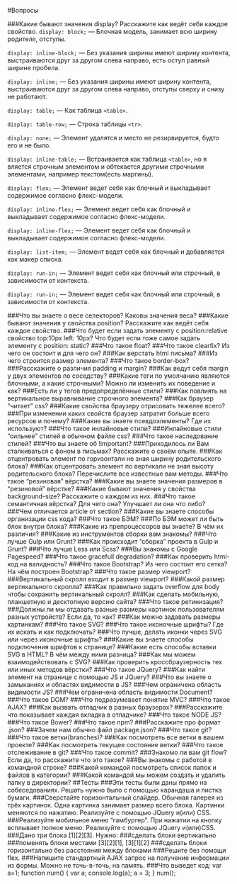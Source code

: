 #Вопросы

###Какие бывают значения display? Расскажите как ведёт себя каждое свойство.
`display: block;` —  Блочная модель, занимает всю ширину родителя, отступы.

`display: inline-block;` —  Без указания ширины имеют ширину контента, выстраиваются друг за другом слева направо, есть оступ равный ширине пробела. 

`display: inline;` —  Без указания ширины имеют ширину контента, выстраиваются друг за другом слева направо, отступы сверху и снизу не работают.

`display: table;` —  Как таблица `<table>`.

`display: table-row;` —  Строка таблицы `<tr>`.

`display: none;` —  Элемент удалятся и место не резирвируется, будто его и не было.

`display: inline-table;` —  Встраивается как таблица `<table>`, но я вляется строчным элементом и обтекается другими строчными элементами, например текстом(есть маргины).

`display: flex;` — Элемент ведет себя как блочный и выкладывает содержимое согласно флекс-модели.

`display: inline-flex;` — Элемент ведет себя как блочный и выкладывает содержимое согласно флекс-модели.

`display: inline-flex;` — Элемент ведет себя как блочный и выкладывает содержимое согласно флекс-модели.

`display: list-item;` — Элемент ведет себя как блочный и добавляется как макер списка.

`display: run-in;` — Элемент ведет себя как блочный или строчный, в зависимости от контекста.

`display: run-in;` — Элемент ведет себя как блочный или строчный, в зависимости от контекста.


###Что вы знаете о весе селекторов? Каковы значения веса?
###Какие бывают значения у свойства position? Расскажите как ведёт себя каждое свойство.
###Что будет если задать элементу с position:relative свойство top:10px left: 10px? Что будет если тоже самое задать элементу с position: static?
###Что такое float?
###Что такое clearfix? Из чего он состоит и для чего он?
###Как верстать html письма?
###Из чего строится размер элемента?
###Что такое border-box?
###Расскажите о различия padding и margin?
###Как ведут себя margin у двух элементов по соседству?
###Какие теги по умолчанию являются блочными, а какие строчными? Можно ли изменить их поведение и как?
###Есть ли у тегов предопределённые стили?
###Как повлиять на вертикальное выравнивание строчного элемента?
###Как браузер “читает” css?
###Какие свойства браузеру отрисовать тяжелее всего?
###При изменении каких свойств браузер затратит больше всего ресурсов и почему?
###Какие вы знаете псевдоэлементы? Где их используют?
###Что такое инлайновые стили?
###Инлайновые стили “сильнее” стилей в обычном файле css?
###Что такое наследование стилей?
###Что вы знаете об !important?
###Приходилось ли Вам сталкиваться с фоном в письмах? Расскажите о своём опыте.
###Как отцентровать элемент по горизонтали не зная ширину родительского блока?
###Как отцентровать элемент по вертикали не зная высоту родительского блока? Перечислите все известные вам методы.
###Что такое “резиновая” вёрстка?
###Какие вы знаете значения размеров в “резиновой” вёрстке?
###Какие бывают значения у свойства background-size? Расскажите о каждом из них.
###Что такое семантичная вёрстка? Для чего она? Улучшает ли она что либо?
###Чем отличается article от section?
###Какие вы знаете способы организации css кода?
###Что такое БЭМ?
###По БЭМ может ли быть блок внутри блока?
###Какие из препроцессоров вы знаете? В чём их различия?
###Какие из инструментов сборки вам знакомы?
###Что лучше Gulp или Grunt?
###Как происходит “сборка” проекта в Gulp и Grunt?
###Что лучше Less или Scss?
###Вы знакомы с Google Pagespeed?
###Что такое gracefull degradation?
###Как проверить html-код на валидность?
###Что такое Bootstrap? Из чего состоит его сетка? На чём построен Bootstrap?
###Что такое размер viewport?
###Вертикальный скролл входит в размер viewport?
###Какой размер вертикального скролла?
###Как правильно задать overflow для body чтобы сохранить вертикальный скролл?
###Как сделать мобильную, планшетную и десктопную версию сайта?
###Что такое ретинизация?
###Должны ли мы отдавать разные размеры картинок пользователям разных устройств? Если да, то как?
###Как можно задавать размеры картинкам?
###Что такое SVG?
###Что такое иконочные шрифты? Где их искать и как подключать?
###Что лучше, делать иконки через SVG или через иконочные шрифты?
###Какие вы знаете способы подключения шрифтов к странице?
###Какие есть способы вставки SVG в HTML? В чём между ними разница?
###Как мы можем взаимодействовать с SVG?
###Как проверить кроссбраузерность тех или иных методов вёрстки?
###Что такое JQuery?
###Как найти элемент на странице с помощью JS и JQuery?
###Что вы знаете о замыканиях и областях видимости в JS?
###Чем ограничена область видимости JS?
###Чем ограничена область видимости Document?
###Что такое DOM?
###Что подразумевает понятие MVC?
###Что такое AJAX?
###Как вызвать отладчик в разных браузерах?
###Расскажите что показывает каждая вкладка в отладчике?
###Что такое NODE JS?
###Что такое Bower?
###Что такое npm?
###Расскажите про формат .json?
###Зачем нам обычно файл package.json?
###Что такое git?
###Что такое ветки(branches)?
###Как посмотреть все ветки в вашем проекте?
###Как посмотреть текущее состояние ветки?
###Что такое отслеживание в git?
###Что такое commit?
###Знакомо ли вам git flow? Если да, то расскажите что это такое?
###Вы знакомы с работой в командной строке?
###Какой командой посмотреть список папок и файлов в категории?
###Какой командой мы можем создать и удалить папку в директории?
##Тесты
###Эти тесты были даны прямо на собеседованиях. Решать нужно было с помощью карандаша и листка бумаги.
###Сверстайте горизонтальный слайдер. Обычная галерея из трёх картинок. Одна картинка занимает размер всего блока. Картинки меняются по нажатию. Реализуйте с помощью JQuery и(или) CSS.
###Реализуйте мобильное меню “гамбургер”. При нажатии на кнопку всплывает полное меню. Реализуйте с помощью JQuery и(или)CSS.
###Дано три блока [1][2][3]. Нужно:
###сделать блоки вертикально
###поменять блоки местами [3][2][1], [3][1][2]
###сделать блоки горизонтально без расстояния между блоками
###Решите без помощи flex.
###Напишите стандартный AJAX запрос на получение информации из формы. Можно не точь-в-точь, на память.
###Что выведет код:
var a=1;
function num() {
var a;
console.log(a);
a = 3;
}
num();